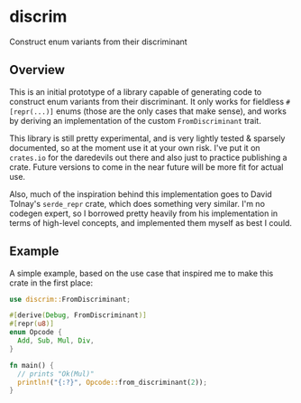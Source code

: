 # discrim
Construct enum variants from their discriminant

## Overview

This is an initial prototype of a library capable of generating code to construct enum variants from their discriminant. It only works for fieldless `#[repr(...)]` enums (those are the only cases that make sense), and works by deriving an implementation of the custom `FromDiscriminant` trait.

This library is still pretty experimental, and is very lightly tested & sparsely documented, so at the moment use it at your own risk. I've put it on `crates.io` for the daredevils out there and also just to practice publishing a crate. Future versions to come in the near future will be more fit for actual use.

Also, much of the inspiration behind this implementation goes to David Tolnay's `serde_repr` crate, which does something very similar. I'm no codegen expert, so I borrowed pretty heavily from his implementation in terms of high-level concepts, and implemented them myself as best I could.

## Example

A simple example, based on the use case that inspired me to make this crate in the first place:
```rust
use discrim::FromDiscriminant;

#[derive(Debug, FromDiscriminant)]
#[repr(u8)]
enum Opcode {
  Add, Sub, Mul, Div,
}

fn main() {
  // prints "Ok(Mul)"
  println!("{:?}", Opcode::from_discriminant(2));
}
```
